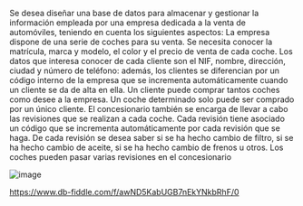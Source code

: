 Se desea diseñar una base de datos para almacenar y gestionar la información
empleada por una empresa dedicada a la venta de automóviles, teniendo en cuenta los
siguientes aspectos:
La empresa dispone de una serie de coches para su venta. Se necesita conocer la
matrícula, marca y modelo, el color y el precio de venta de cada coche.
Los datos que interesa conocer de cada cliente son el NIF, nombre, dirección, ciudad y
número de teléfono: además, los clientes se diferencian por un código interno de la
empresa que se incrementa automáticamente cuando un cliente se da de alta en ella. Un
cliente puede comprar tantos coches como desee a la empresa. Un coche determinado
solo puede ser comprado por un único cliente.
El concesionario también se encarga de llevar a cabo las revisiones que se realizan a
cada coche. Cada revisión tiene asociado un código que se incrementa automáticamente
por cada revisión que se haga. De cada revisión se desea saber si se ha hecho cambio de
filtro, si se ha hecho cambio de aceite, si se ha hecho cambio de frenos u otros. Los
coches pueden pasar varias revisiones en el concesionario



![image](https://user-images.githubusercontent.com/102762660/221386575-49746ffd-1a7e-435d-bef1-9a6bd9539a6d.png)


https://www.db-fiddle.com/f/awND5KabUGB7nEkYNkbRhF/0 
